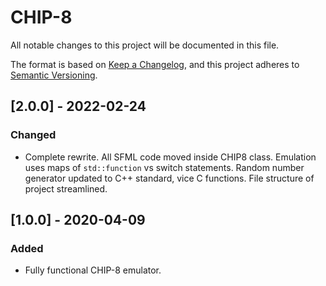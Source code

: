 # CHIP-8

All notable changes to this project will be documented in this file.

The format is based on [Keep a Changelog](https://keepachangelog.com/en/1.0.0/),
and this project adheres to
[Semantic Versioning](https://semver.org/spec/v2.0.0.html).

## [2.0.0] - 2022-02-24
### Changed
- Complete rewrite. All SFML code moved inside CHIP8 class. Emulation uses maps
of `std::function` vs switch statements. Random number generator updated to C++
standard, vice C functions. File structure of project streamlined.

## [1.0.0] - 2020-04-09
### Added
- Fully functional CHIP-8 emulator.
